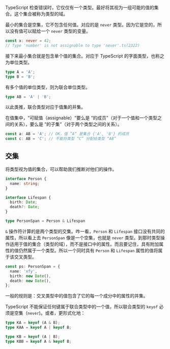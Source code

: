 TypeScript 检查错误时，它仅仅有一个类型。最好将其视为一组可能的值的集合。这个集合被称为类型的域。

最小的集合是空集，它不包含任何值。对应的是 `never` 类型。因为它是空的，所以没有值可以赋给一个 `never` 类型的变量。

```ts
const x: never = 42;
// Type 'number' is not assignable to type 'never'.ts(2322)
```

接下来最小集合就是包含单个值的集合。对应于 TypeScript 的字面类型，也称之为单位类型。

```ts
type A = 'A';
type B = 'B';
```

有多个值的单位类型，则为联合单位类型。

```ts
type AB = 'A' | 'B';
```

以此类推，联合类型对应于值集的并集。

在值集中，“可赋值（assignable）“要么是 “的成员”（对于一个值和一个类型之间的关系），要么是 ”的子集”（对于两个类型之间的关系）。

```ts
const a: AB = 'A'; // OK，值 ”A“ 是集合 {'A', 'B'} 的成员
const c: AB = 'C'; // 不能将类型 “C” 分配给类型 “AB”
```

## 交集

将类型视为值的集合，可以帮助我们推断对他们的操作。

```ts
interface Person {
  name: string;
}

interface Lifespan {
  birth: Date;
  death?: Date;
}

type PersonSpan = Person & Lifespan
```

`&` 操作符计算的是两个类型的交集。咋一看，`Person` 和 `Lifespan` 接口没有共同的属性，所以看上去 `PersonSpan` 像是一个空集，也就是 `never` 类型。到那时类型操作适用于值的集合（类型的域），而不是接口中的属性。而且要记住，具有附加属性的值仍然属于一个类型。所以一个同时具有 `Person` 和 `Lifespan` 属性的值将属于该交叉类型。

```ts
const ps: PersonSpan = {
  name: 'xfy',
  birth: new Date(),
  death: new Date(),
};
```

一般的规则是：交叉类型中的值包含了它的每一个成分中的属性的并集。

TypeScript 不能保证任何键属于联合类型中的一个值，所以联合类型的 `keyof` 必须是空集（`never`)。或者，更形式化地：

```ts
type KA = keyof (A & B);
type KAA = keyof A | keyof B;

type KB = keyof (A | B);
type KBB = keyof A & keyof B;
```